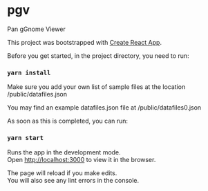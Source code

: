 # pgv
Pan gGnome Viewer

This project was bootstrapped with [Create React App](https://github.com/facebook/create-react-app).

Before you get started, in the project directory, you need to run:

### `yarn install`

Make sure you add your own list of sample files at the location /public/datafiles.json

You may find an example datafiles.json file at /public/datafiles0.json

As soon as this is completed, you can run:

### `yarn start`

Runs the app in the development mode.\
Open [http://localhost:3000](http://localhost:3000) to view it in the browser.

The page will reload if you make edits.\
You will also see any lint errors in the console.


